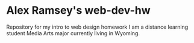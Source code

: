 # Alex Ramsey's web-dev-hw
Repository for my intro to web design homework
I am a distance learning student Media Arts major currently living in Wyoming.
